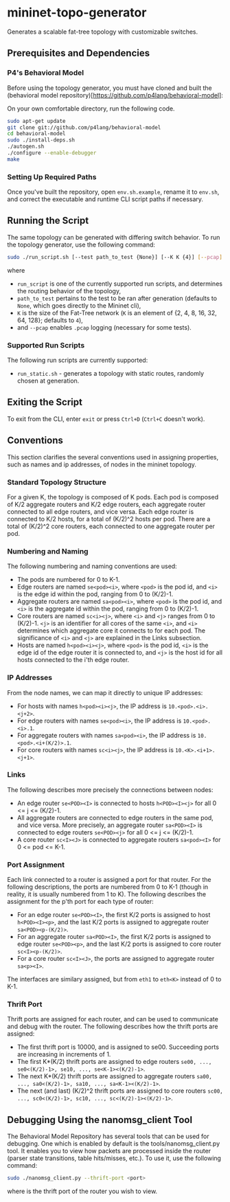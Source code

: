 # mininet-topo-generator
Generates a scalable fat-tree topology with customizable switches.

## Prerequisites and Dependencies
### P4's Behavioral Model
Before using the topology generator, you must have cloned and built the (behavioral model repository)[https://github.com/p4lang/behavioral-model]:

On your own comfortable directory, run the following code.
```bash
sudo apt-get update
git clone git://github.com/p4lang/behavioral-model
cd behavioral-model
sudo ./install-deps.sh
./autogen.sh
./configure --enable-debugger
make
```
### Setting Up Required Paths
Once you've built the repository, open `env.sh.example`, rename it to `env.sh`, and correct the executable and runtime CLI script paths if necessary.

## Running the Script
The same topology can be generated with differing switch behavior. To run the topology generator, use the following command:
```bash
sudo ./run_script.sh [--test path_to_test {None}] [--K K {4}] [--pcap]
```
where 
* `run_script` is one of the currently supported run scripts, and determines the routing behavior of the topology,
* `path_to_test` pertains to the test to be ran after generation (defaults to `None`, which goes directly to the Mininet cli),
* `K` is the size of the Fat-Tree network (`K` is an element of \{2, 4, 8, 16, 32, 64, 128\}; defaults to `4`),
* and `--pcap` enables `.pcap` logging (necessary for some tests).

### Supported Run Scripts
The following run scripts are currently supported:
* `run_static.sh` - generates a topology with static routes, randomly chosen at generation.

## Exiting the Script
To exit from the CLI, enter `exit` or press `Ctrl+D` (`Ctrl+C` doesn't work).

## Conventions
This section clarifies the several conventions used in assigning properties, such as names and ip addresses, of nodes in the mininet topology.
### Standard Topology Structure
For a given K, the topology is composed of K pods. Each pod is composed of K/2 aggregate routers and K/2 edge routers, each aggregate router connected to all edge routers, and vice versa. Each edge router is connected to K/2 hosts, for a total of (K/2)^2 hosts per pod. There are a total of (K/2)^2 core routers, each connected to one aggregate router per pod.
### Numbering and Naming
The following numbering and naming conventions are used:
* The pods are numbered for 0 to K-1.
* Edge routers are named `se<pod><i>`, where `<pod>` is the pod id, and `<i>` is the edge id within the pod, ranging from 0 to (K/2)-1.
* Aggregate routers are named `sa<pod><i>`, where `<pod>` is the pod id, and `<i>` is the aggregate id within the pod, ranging from 0 to (K/2)-1.
* Core routers are named `sc<i><j>`, where `<i>` and `<j>` ranges from 0 to (K/2)-1. `<j>` is an identifier for all cores of the same `<i>`, and `<i>` determines which aggregate core it connects to for each pod. The significance of `<i>` and `<j>` are explained in the Links subsection.
* Hosts are named `h<pod><i><j>`, where `<pod>` is the pod id, `<i>` is the edge id of the edge router it is connected to, and `<j>` is the host id for all hosts connected to the i'th edge router.

### IP Addresses
From the node names, we can map it directly to unique IP addresses:
* For hosts with names `h<pod><i><j>`, the IP address is `10.<pod>.<i>.<j+2>`.
* For edge routers with names `se<pod><i>`, the IP address is `10.<pod>.<i>.1`.
* For aggregate routers with names `sa<pod><i>`, the IP address is `10.<pod>.<i+(K/2)>.1`.
* For core routers with names `sc<i><j>`, the IP address is `10.<K>.<i+1>.<j+1>`.

### Links
The following describes more precisely the connections between nodes:
* An edge router `se<POD><I>` is connected to hosts `h<POD><I><j>` for all 0 <= j <= (K/2)-1.
* All aggregate routers are connected to edge routers in the same pod, and vice versa. More precisely, an aggregate router `sa<POD><I>` is connected to edge routers `se<POD><j>` for all 0 <= j <= (K/2)-1.
* A core router `sc<I><J>` is connected to aggregate routers `sa<pod><I>` for 0 <= pod <= K-1.

### Port Assignment
Each link connected to a router is assigned a port for that router. For the following descriptions, the ports are numbered from 0 to K-1 (though in reality, it is usually numbered from 1 to K). The following describes the assignment for the p'th port for each type of router:
* For an edge router `se<POD><I>`, the first K/2 ports is assigned to host `h<POD><I><p>`, and the last K/2 ports is assigned to aggregate router `sa<POD><p-(K/2)>`.
* For an aggregate router `sa<POD><I>`, the first K/2 ports is assigned to edge router `se<POD><p>`, and the last K/2 ports is assigned to core router `sc<I><p-(K/2)>`.
* For a core router `sc<I><J>`, the ports are assigned to aggregate router `sa<p><I>`.

The interfaces are similary assigned, but from `eth1` to `eth<K>` instead of 0 to K-1.
### Thrift Port
Thrift ports are assigned for each router, and can be used to communicate and debug with the router. The following describes how the thrift ports are assigned:
* The first thrift port is 10000, and is assigned to se00. Succeeding ports are increasing in increments of 1.
* The first K*(K/2) thrift ports are assigned to edge routers `se00, ..., se0<(K/2)-1>, se10, ..., se<K-1><(K/2)-1>`.
* The next K*(K/2) thrift ports are assigned to aggregate routers `sa00, ..., sa0<(K/2)-1>, sa10, ..., sa<K-1><(K/2)-1>`.
* The next (and last) (K/2)^2 thrift ports are assigned to core routers `sc00, ..., sc0<(K/2)-1>, sc10, ..., sc<(K/2)-1><(K/2)-1>`.

## Debugging Using the nanomsg_client Tool
The Behavioral Model Repository has several tools that can be used for debugging. One which is enabled by default is the tools/nanomsg_client.py tool. It enables you to view how packets are processed inside the router (parser state transitions, table hits/misses, etc.). To use it, use the following command:

```bash
sudo ./nanomsg_client.py --thrift-port <port>
```

where <port> is the thrift port of the router you wish to view.